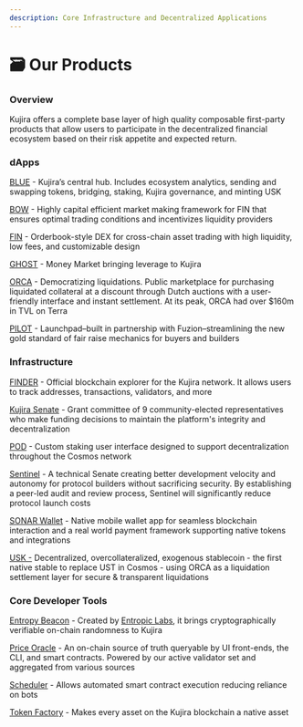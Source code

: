 ```yaml
---
description: Core Infrastructure and Decentralized Applications
---
```


# 🗃 Our Products

### Overview

Kujira offers a complete base layer of high quality composable first-party products that allow users to participate in the decentralized financial ecosystem based on their risk appetite and expected return.&#x20;

### dApps

[BLUE](../dapps-and-infrastructure/blue/) - Kujira’s central hub. Includes ecosystem analytics, sending and swapping tokens, bridging, staking, Kujira governance, and minting USK

[BOW](../dapps-and-infrastructure/bow/) - Highly capital efficient market making framework for FIN that ensures optimal trading conditions and incentivizes liquidity providers

[FIN](../dapps-and-infrastructure/fin/) - Orderbook-style DEX for cross-chain asset trading with high liquidity, low fees, and customizable design

[GHOST](../dapps-and-infrastructure/ghost-money-market.md) - Money Market bringing leverage to Kujira

[ORCA](../dapps-and-infrastructure/orca/) - Democratizing liquidations. Public marketplace for purchasing liquidated collateral at a discount through Dutch auctions with a user-friendly interface and instant settlement. At its peak, ORCA had over $160m in TVL on Terra

[PILOT](https://pilot.kujira.app/) - Launchpad–built in partnership with Fuzion–streamlining the new gold standard of fair raise mechanics for buyers and builders

### Infrastructure

[FINDER](../dapps-and-infrastructure/finder/) - Official blockchain explorer for the Kujira network. It allows users to track addresses, transactions, validators, and more

[Kujira Senate](../dapps-and-infrastructure/senate.md) - Grant committee of 9 community-elected representatives who make funding decisions to maintain the platform's integrity and decentralization

[POD](../dapps-and-infrastructure/pod/) - Custom staking user interface designed to support decentralization throughout the Cosmos network

[Sentinel](https://blue.kujira.app/sentinel) - A technical Senate creating better development velocity and autonomy for protocol builders without sacrificing security. By establishing a peer-led audit and review process, Sentinel will significantly reduce protocol launch costs

[SONAR Wallet](../dapps-and-infrastructure/kujira-wallet.md) - Native mobile wallet app for seamless blockchain interaction and a real world payment framework supporting native tokens and integrations

[USK -](../dapps-and-infrastructure/usk-stablecoin.md) Decentralized, overcollateralized, exogenous stablecoin - the first native stable to replace UST in Cosmos - using ORCA as a liquidation settlement layer for secure & transparent liquidations

### Core Developer Tools

[Entropy Beacon](https://docs.kujira.app/developers/smart-contracts/entropy-beacon) - Created by [Entropic Labs](https://entropiclabs.io/), it brings cryptographically verifiable on-chain randomness to Kujira&#x20;

[Price Oracle](https://docs.kujira.app/developers/smart-contracts/oracle) - An on-chain source of truth queryable by UI front-ends, the CLI, and smart contracts. Powered by our active validator set and aggregated from various sources&#x20;

[Scheduler](https://docs.kujira.app/developers/smart-contracts/scheduler) - Allows automated smart contract execution reducing reliance on bots

[Token Factory](https://docs.kujira.app/developers/smart-contracts/token-factory) - Makes every asset on the Kujira blockchain a native asset

###

###

